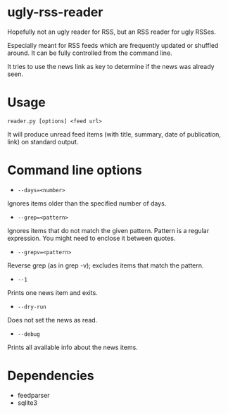# ugly-rss-reader
Hopefully not an ugly reader for RSS, but an RSS reader for ugly RSSes.

Especially meant for RSS feeds which are frequently updated or shuffled around. It can be fully controlled from the command line.

It tries to use the news link as key to determine if the news was already seen.

# Usage

`reader.py [options] <feed url>`

It will produce unread feed items (with title, summary, date of publication, link) on standard output.

# Command line options

  * `--days=<number>`

Ignores items older than the specified number of days.

  * `--grep=<pattern>`

Ignores items that do not match the given pattern. Pattern is a regular expression. You might need to enclose it between quotes.

  * `--grepv=<pattern>`

Reverse grep (as in grep -v); excludes items that match the pattern.

  * `--1`

Prints one news item and exits.

  * `--dry-run`

Does not set the news as read.

  * `--debug`

Prints all available info about the news items.

# Dependencies

  * feedparser
  * sqlite3


